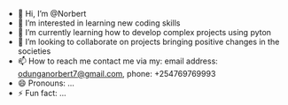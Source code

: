 - 👋 Hi, I’m @Norbert
- 👀 I’m interested in  learning new coding skills
- 🌱 I’m currently learning how to develop complex projects using pyton 
- 💞️ I’m looking to collaborate on projects bringing positive changes in the societies 
- 📫 How to reach me  contact me via my: email address: odunganorbert7@gmail.com, phone: +254769769993
- 😄 Pronouns: ...
- ⚡ Fun fact: ...

<!---
Norbert-ai-bit/Norbert-ai-bit is a ✨ special ✨ repository because its `README.md` (this file) appears on your GitHub profile.
You can click the Preview link to take a look at your changes.
--->
